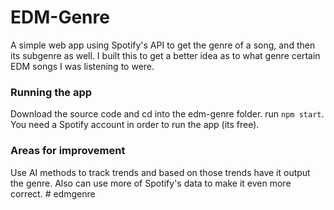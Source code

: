 # EDM-Genre

A simple web app using Spotify's API to get the genre of a song, and then its subgenre as well. I built this to get a better idea as to what genre certain EDM songs I was listening to were.

### Running the app

Download the source code and cd into the edm-genre folder. run `npm start`. You need a Spotify account in order to run the app (its free).

### Areas for improvement

Use AI methods to track trends and based on those trends have it output the genre. Also can use more of Spotify's data to make it even more correct.
#   e d m g e n r e  
 